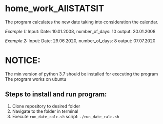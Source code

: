 # home_work_AllSTATSIT

The program calculates the new date taking into consideration the calendar.

*Example 1:*
Input: Date: 10.01.2008, number_of_days: 10
output: 20.01.2008

*Example 2:*
Input: Date: 29.06.2020, number_of_days: 8
output: 07.07.2020

# NOTICE:
The min version of python 3.7 should be installed for executing the program
The program works on ubuntu

## Steps to install and run program:

1. Clone repository to desired folder
2. Navigate to the folder in terminal
3. Execute `run_date_calc.sh` script:
    `./run_date_calc.sh`
